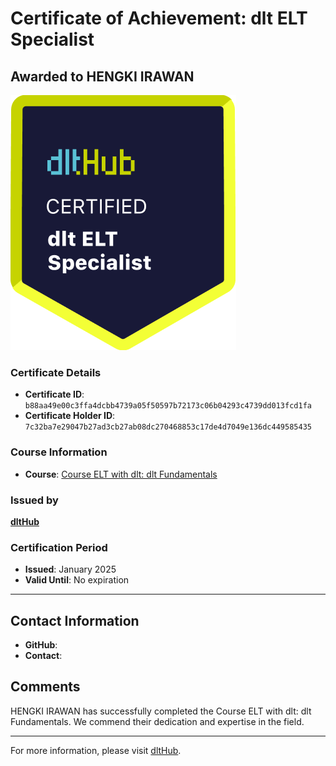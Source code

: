 
# Certificate of Achievement: dlt ELT Specialist

## Awarded to **HENGKI IRAWAN**

![Course Image](../badges/dlt_ELT_specialist.png)

### Certificate Details
- **Certificate ID**: `b88aa49e00c3ffa4dcbb4739a05f50597b72173c06b04293c4739dd013fcd1fa`
- **Certificate Holder ID**: `7c32ba7e29047b27ad3cb27ab08dc270468853c17de4d7049e136dc449585435`

### Course Information
- **Course**: [Course ELT with dlt: dlt Fundamentals](https://github.com/dlt-hub/dlthub-education/tree/main/courses/dlt_fundamentals_dec_2024)

### Issued by
[**dltHub**](https://dlthub.com/) 

### Certification Period
- **Issued**: January 2025
- **Valid Until**: No expiration

---

## Contact Information
- **GitHub**: 
- **Contact**: 

## Comments
HENGKI IRAWAN has successfully completed the Course ELT with dlt: dlt Fundamentals. We commend their dedication and expertise in the field.

---

For more information, please visit [dltHub](https://dlthub.com/).
    